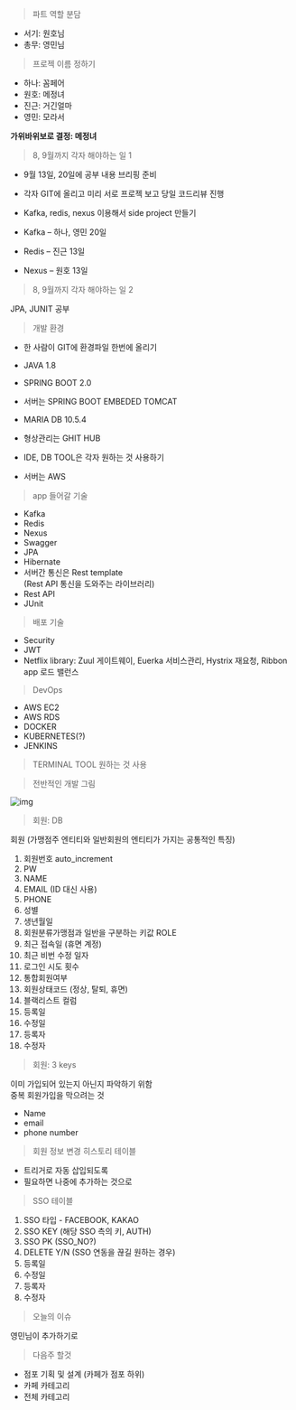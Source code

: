 >파트 역할 분담

- 서기: 원호님
- 총무: 영민님

>프로젝 이름 정하기

- 하나: 꼼페어
- 원호: 메정녀
- 진근: 거긴얼마
- 영민: 모라서

**가위바위보로 결정: 메정녀**

>8, 9월까지 각자 해야하는 일 1

- 9월 13일, 20일에 공부 내용 브리핑 준비
- 각자 GIT에 올리고 미리 서로 프로젝 보고 당일 코드리뷰 진행
- Kafka, redis, nexus 이용해서 side project 만들기

- Kafka – 하나, 영민 20일
- Redis – 진근 13일
- Nexus – 원호 13일

>8, 9월까지 각자 해야하는 일 2

JPA, JUNIT 공부

>개발 환경
- 한 사람이 GIT에 환경파일 한번에 올리기

- JAVA 1.8
- SPRING BOOT 2.0
- 서버는 SPRING BOOT EMBEDED TOMCAT
- MARIA DB 10.5.4

- 형상관리는 GHIT HUB
- IDE, DB TOOL은 각자 원하는 것 사용하기
- 서버는 AWS

>app 들어갈 기술

- Kafka
- Redis
- Nexus
- Swagger
- JPA
- Hibernate
- 서버간 통신은 Rest template  
(Rest API 통신을 도와주는 라이브러리)
- Rest API
- JUnit

>배포 기술

- Security
- JWT
- Netflix library: 
	Zuul 게이트웨이, 
	Euerka 서비스관리, 
	Hystrix 재요청, 
	Ribbon app 로드 밸런스
	
>DevOps

- AWS EC2
- AWS RDS
- DOCKER
- KUBERNETES(?)
- JENKINS

>TERMINAL TOOL 원하는 것 사용

>전반적인 개발 그림

![img](https://user-images.githubusercontent.com/22676531/89748732-a51edb80-daff-11ea-9c7a-4b471b7016b9.PNG)

>회원: DB

회원 (가맹점주 엔티티와 일반회원의 엔티티가 가지는 공통적인 특징)
1.  회원번호 auto_increment   
2.  PW
3.  NAME    
4.  EMAIL (ID 대신 사용)
5.  PHONE
6.  성별
7.  생년월일
8.  회원분류가맹점과 일반을 구분하는 키값 ROLE
9.  최근 접속일 (휴면 계정)
10.  최근 비번 수정 일자
11.  로그인 시도 횟수
12.  통합회원여부
13.  회원상태코드 (정상, 탈퇴, 휴면)
14.  블랙리스트 컬럼
15.  등록일
16.  수정일   
17.  등록자    
18.  수정자

>회원: 3 keys

이미 가입되어 있는지 아닌지 파악하기 위함  
중복 회원가입을 막으려는 것
- Name
- email
- phone number

>회원 정보 변경 히스토리 테이블
-   트리거로 자동 삽입되도록
-   필요하면 나중에 추가하는 것으로

>SSO 테이블
1.  SSO 타입 - FACEBOOK, KAKAO
2.  SSO KEY (해당 SSO 측의 키, AUTH)    
3.  SSO PK (SSO_NO?)    
4.  DELETE Y/N (SSO 연동을 끊길 원하는 경우)    
5.  등록일    
6.  수정일    
7.  등록자    
8.  수정자

>오늘의 이슈

영민님이 추가하기로

>다음주 할것

-  점포 기획 및 설계 (카페가 점포 하위)
-  카페 카테고리    
- 전체 카테고리
 
